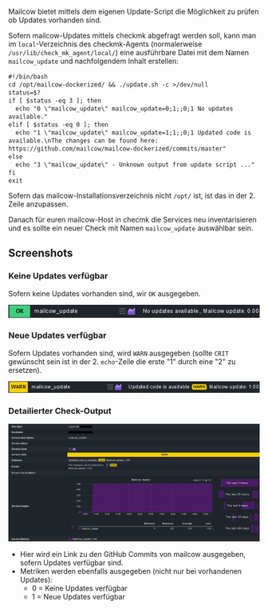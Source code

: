 Mailcow bietet mittels dem eigenen Update-Script die Möglichkeit zu prüfen ob Updates vorhanden sind.

Sofern mailcow-Updates mittels checkmk abgefragt werden soll, kann man im `local`-Verzeichnis des checkmk-Agents (normalerweise `/usr/lib/check_mk_agent/local/`) eine ausführbare Datei mit dem Namen `mailcow_update` und nachfolgendem Inhalt erstellen:

````
#!/bin/bash
cd /opt/mailcow-dockerized/ && ./update.sh -c >/dev/null
status=$?
if [ $status -eq 3 ]; then
  echo "0 \"mailcow_update\" mailcow_update=0;1;;0;1 No updates available."
elif [ $status -eq 0 ]; then
  echo "1 \"mailcow_update\" mailcow_update=1;1;;0;1 Updated code is available.\nThe changes can be found here: https://github.com/mailcow/mailcow-dockerized/commits/master"
else
  echo "3 \"mailcow_update\" - Unknown output from update script ..."
fi
exit
````

Sofern das mailcow-Installationsverzeichnis nicht `/opt/` ist, ist das in der 2. Zeile anzupassen.

Danach für euren mailcow-Host in checmk die Services neu inventarisieren und es sollte ein neuer Check mit Namen `mailcow_update` auswählbar sein.

## Screenshots

### Keine Updates verfügbar

Sofern keine Updates vorhanden sind, wir `OK` ausgegeben.

![No update available](../../assets/images/checkmk/no_updates_available.png)

### Neue Updates verfügbar

Sofern Updates vorhanden sind, wird `WARN` ausgegeben (sollte `CRIT` gewünscht sein ist in der 2. `echo`-Zeile die erste "1" durch eine "2" zu ersetzen).

![Updates available](../../assets/images/checkmk/updates_available.png)

### Detailierter Check-Output

![Long check output](../../assets/images/checkmk/long_check_output.png)

- Hier wird ein Link zu den GitHub Commits von mailcow ausgegeben, sofern Updates verfügbar sind.
- Metriken werden ebenfalls ausgegeben (nicht nur bei vorhandenen Updates):
  - 0 = Keine Updates verfügbar
  - 1 = Neue Updates verfügbar
